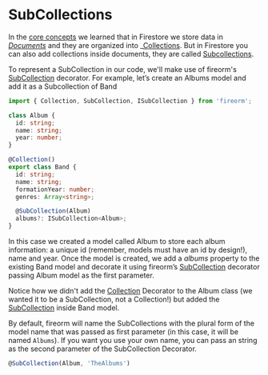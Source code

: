 # SubCollections

In the [core concepts](CORE_CONCEPTS.md) we learned that in Firestore we store data in _[Documents](https://firebase.google.com/docs/firestore/data-model#documents)_ and they are organized into \_[Collections](https://firebase.google.com/docs/firestore/data-model#collections). But in Firestore you can also add collections inside documents, they are called [Subcollections](https://firebase.google.com/docs/firestore/data-model#subcollections).

To represent a SubCollection in our code, we'll make use of fireorm's [SubCollection](Globals.md#SubCollection) decorator.
For example, let’s create an Albums model and add it as a Subcollection of Band

```typescript
import { Collection, SubCollection, ISubCollection } from 'fireorm';

class Album {
  id: string;
  name: string;
  year: number;
}

@Collection()
export class Band {
  id: string;
  name: string;
  formationYear: number;
  genres: Array<string>;

  @SubCollection(Album)
  albums?: ISubCollection<Album>;
}
```

In this case we created a model called Album to store each album information: a unique id (remember, models must have an id by design!), name and year. Once the model is created, we add a _albums_ property to the existing Band model and decorate it using fireorm’s [SubCollection](Globals.md#SubCollection) decorator passing Album model as the first parameter.

Notice how we didn't add the [Collection](Globals.md#Collection) Decorator to the Album class (we wanted it to be a SubCollection, not a Collection!) but added the [SubCollection](Globals.md#SubCollection) inside Band model.

By default, fireorm will name the SubCollections with the plural form of the model name that was passed as first parameter (in this case, it will be named `Albums`). If you want you use your own name, you can pass an string as the second parameter of the SubCollection Decorator.

```typescript
@SubCollection(Album, 'TheAlbums')
```
